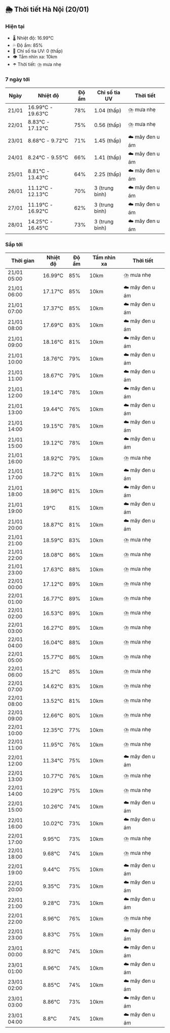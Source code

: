 ## 🌦️ Thời tiết Hà Nội (20/01)

### Hiện tại

- 🌡️ Nhiệt độ: 16.99℃
- 💦 Độ ẩm: 85%
- 🌟 Chỉ số tia UV: 0 (thấp)
- 👁️ Tầm nhìn xa: 10km
- ☂️ Thời tiết: ⛈️ mưa nhẹ

### 7 ngày tới

| Ngày | Nhiệt độ | Độ ẩm | Chỉ số tia UV | Thời tiết |
| --- | --- | --- | --- | --- |
| 21/01 | 16.99℃ - 19.63℃ | 78% | 1.04 (thấp) | ⛈️ mưa nhẹ |
| 22/01 | 8.83℃ - 17.12℃ | 75% | 0.56 (thấp) | ⛈️ mưa nhẹ |
| 23/01 | 8.68℃ - 9.72℃ | 71% | 1.45 (thấp) | ☁️ mây đen u ám |
| 24/01 | 8.24℃ - 9.55℃ | 66% | 1.41 (thấp) | ☁️ mây đen u ám |
| 25/01 | 8.81℃ - 13.43℃ | 64% | 2.25 (thấp) | ☁️ mây đen u ám |
| 26/01 | 11.12℃ - 12.13℃ | 70% | 3 (trung bình) | ☁️ mây đen u ám |
| 27/01 | 11.19℃ - 16.92℃ | 62% | 3 (trung bình) | ☁️ mây đen u ám |
| 28/01 | 14.25℃ - 16.45℃ | 73% | 3 (trung bình) | ☁️ mây đen u ám |

### Sắp tới

| Thời gian | Nhiệt độ | Độ ẩm | Tầm nhìn xa | Thời tiết |
| --- | --- | --- | --- | --- |
| 21/01 05:00 | 16.99℃ | 85% | 10km | ⛈️ mưa nhẹ |
| 21/01 06:00 | 17.17℃ | 85% | 10km | ☁️ mây đen u ám |
| 21/01 07:00 | 17.37℃ | 85% | 10km | ☁️ mây đen u ám |
| 21/01 08:00 | 17.69℃ | 83% | 10km | ☁️ mây đen u ám |
| 21/01 09:00 | 18.16℃ | 81% | 10km | ☁️ mây đen u ám |
| 21/01 10:00 | 18.76℃ | 79% | 10km | ☁️ mây đen u ám |
| 21/01 11:00 | 18.67℃ | 79% | 10km | ☁️ mây đen u ám |
| 21/01 12:00 | 19.14℃ | 78% | 10km | ☁️ mây đen u ám |
| 21/01 13:00 | 19.44℃ | 76% | 10km | ☁️ mây đen u ám |
| 21/01 14:00 | 19.15℃ | 78% | 10km | ☁️ mây đen u ám |
| 21/01 15:00 | 19.12℃ | 78% | 10km | ☁️ mây đen u ám |
| 21/01 16:00 | 18.92℃ | 79% | 10km | ⛈️ mưa nhẹ |
| 21/01 17:00 | 18.72℃ | 81% | 10km | ☁️ mây đen u ám |
| 21/01 18:00 | 18.96℃ | 81% | 10km | ☁️ mây đen u ám |
| 21/01 19:00 | 19℃ | 81% | 10km | ☁️ mây đen u ám |
| 21/01 20:00 | 18.87℃ | 81% | 10km | ☁️ mây đen u ám |
| 21/01 21:00 | 18.59℃ | 83% | 10km | ⛈️ mưa nhẹ |
| 21/01 22:00 | 18.08℃ | 86% | 10km | ⛈️ mưa nhẹ |
| 21/01 23:00 | 17.63℃ | 88% | 10km | ⛈️ mưa nhẹ |
| 22/01 00:00 | 17.12℃ | 89% | 10km | ⛈️ mưa nhẹ |
| 22/01 01:00 | 16.77℃ | 89% | 10km | ⛈️ mưa nhẹ |
| 22/01 02:00 | 16.53℃ | 89% | 10km | ⛈️ mưa nhẹ |
| 22/01 03:00 | 16.27℃ | 89% | 10km | ⛈️ mưa nhẹ |
| 22/01 04:00 | 16.04℃ | 88% | 10km | ⛈️ mưa nhẹ |
| 22/01 05:00 | 15.77℃ | 86% | 10km | ⛈️ mưa nhẹ |
| 22/01 06:00 | 15.2℃ | 85% | 10km | ⛈️ mưa nhẹ |
| 22/01 07:00 | 14.62℃ | 83% | 10km | ⛈️ mưa nhẹ |
| 22/01 08:00 | 13.52℃ | 81% | 10km | ⛈️ mưa nhẹ |
| 22/01 09:00 | 12.66℃ | 80% | 10km | ⛈️ mưa nhẹ |
| 22/01 10:00 | 12.35℃ | 77% | 10km | ⛈️ mưa nhẹ |
| 22/01 11:00 | 11.95℃ | 76% | 10km | ⛈️ mưa nhẹ |
| 22/01 12:00 | 11.34℃ | 75% | 10km | ☁️ mây đen u ám |
| 22/01 13:00 | 10.77℃ | 76% | 10km | ⛈️ mưa nhẹ |
| 22/01 14:00 | 10.29℃ | 75% | 10km | ⛈️ mưa nhẹ |
| 22/01 15:00 | 10.26℃ | 74% | 10km | ☁️ mây đen u ám |
| 22/01 16:00 | 10.02℃ | 73% | 10km | ☁️ mây đen u ám |
| 22/01 17:00 | 9.95℃ | 73% | 10km | ⛈️ mưa nhẹ |
| 22/01 18:00 | 9.68℃ | 74% | 10km | ⛈️ mưa nhẹ |
| 22/01 19:00 | 9.44℃ | 75% | 10km | ☁️ mây đen u ám |
| 22/01 20:00 | 9.35℃ | 73% | 10km | ☁️ mây đen u ám |
| 22/01 21:00 | 9.28℃ | 73% | 10km | ☁️ mây đen u ám |
| 22/01 22:00 | 8.96℃ | 76% | 10km | ⛈️ mưa nhẹ |
| 22/01 23:00 | 8.83℃ | 75% | 10km | ☁️ mây đen u ám |
| 23/01 00:00 | 8.92℃ | 74% | 10km | ☁️ mây đen u ám |
| 23/01 01:00 | 8.96℃ | 74% | 10km | ☁️ mây đen u ám |
| 23/01 02:00 | 8.85℃ | 74% | 10km | ☁️ mây đen u ám |
| 23/01 03:00 | 8.86℃ | 73% | 10km | ☁️ mây đen u ám |
| 23/01 04:00 | 8.8℃ | 74% | 10km | ☁️ mây đen u ám |
